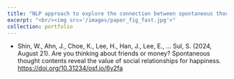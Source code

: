 ```yaml
---
title: "NLP approach to explore the connection between spontaneous thoughts and happiness"
excerpt: "<br/><img src='/images/paper_fig_fast.jpg'>"
collection: portfolio
---
```

* Shin, W., Ahn, J., Choe, K., Lee, H., Han, J., Lee, E., … Sul, S. (2024, August 21). Are you thinking about friends or money? Spontaneous thought contents reveal the value of social relationships for happiness. https://doi.org/10.31234/osf.io/6y2fa
